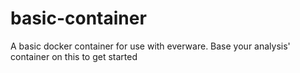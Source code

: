 # basic-container
A basic docker container for use with everware. Base your analysis' container on this to get started
